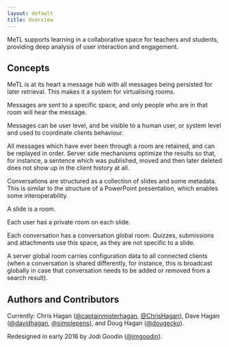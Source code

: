 ```yaml
---
layout: default
title: Overview
---
```


MeTL supports learning in a collaborative space for teachers and students, providing deep analysis of user interaction 
and engagement.

## Concepts

MeTL is at its heart a message hub with all messages being persisted for later retrieval.
This makes it a system for virtualising rooms.

Messages are sent to a specific space, and only people who are in that room will hear the message.

Messages can be user level, and be visible to a human user, or system level and used to coordinate clients behaviour.

All messages which have ever been through a room are retained, and can be replayed in order.
Server side mechanisms optimize the results so that, for instance, a sentence which was published, moved and
then later deleted does not show up in the client history at all.

Conversations are structured as a collection of slides and some metadata.
This is similar to the structure of a PowerPoint presentation, which enables some interoperability.

A slide is a room.

Each user has a private room on each slide.

Each conversation has a conversation global room.
Quizzes, submissions and attachments use this space, as they are not specific to a slide.

A server global room carries configuration data to all connected clients
(when a conversation is shared differently, for instance, this is broadcast globally in case that
conversation needs to be added or removed from a search result).

## Authors and Contributors

Currently: Chris Hagan 
(<a href="https://github.com/captainmisterhagan" class="user-mention">@captainmisterhagan</a>,
<a href="https://github.com/ChrisHagan" class="user-mention">@ChrisHagan</a>),
Dave Hagan 
(<a href="https://github.com/davidhagan" class="user-mention">@davidhagan</a>,
<a href="https://github.com/simplepens" class="user-mention">@simplepens</a>),
and Doug Hagan 
(<a href="https://github.com/dougecko" class="user-mention">@dougecko</a>).

Redesigned in early 2016 by Jodi Goodin 
(<a href="https://github.com/jmgoodin" class="user-mention">@jmgoodin</a>).